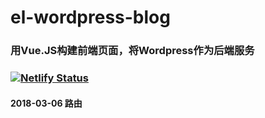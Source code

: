 # el-wordpress-blog
### 用Vue.JS构建前端页面，将Wordpress作为后端服务
### [![Netlify Status](https://api.netlify.com/api/v1/badges/90042c4f-6386-4f78-874c-d02eeffcb7ad/deploy-status)](https://app.netlify.com/sites/gojam-elblog/deploys)
#### 2018-03-06 路由
